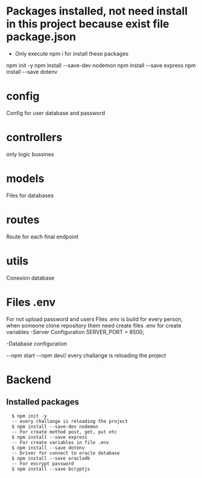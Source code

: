 # Packages installed, not need install in this project because exist file package.json
- Only execute npm i for install these packages

npm init -y
npm install --save-dev nodemon
npm install --save express
npm install --save dotenv

# config

Config for user database and password

# controllers

only logic bussines

# models

Files for databases

# routes

Route for each final endpoint

# utils

Conexion database

# Files .env

For not upload password and users
Files .env is build for every person, when someone clone repository them need create files .env for create variables
-Server Configuration
SERVER_PORT = 8500;

-Database configuration


--npm start
--npm dev// every challange is reloading the project

# Backend
## Installed packages

```
  $ npm init -y
  -- every challange is reloading the project
  $ npm install --save-dev nodemon
  -- For create method post, get, put etc
  $ npm install --save express
  -- For create variables in file .env
  $ npm install --save dotenv
  -- Driver for connect to oracle database
  $ npm install --save oracledb
  -- For encrypt password 
  $ npm install --save bcryptjs
```
